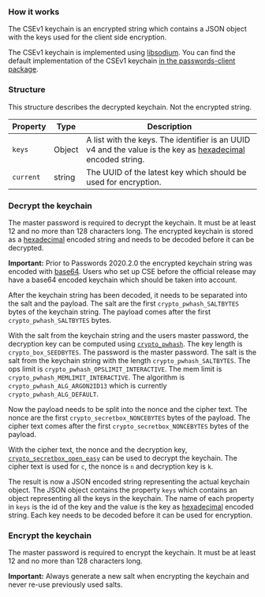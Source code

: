 ### How it works
The CSEv1 keychain is an encrypted string which contains a JSON object with the keys used for the client side encryption.

The CSEv1 keychain is implemented using [libsodium](https://download.libsodium.org/doc/bindings_for_other_languages).
You can find the default implementation of the CSEv1 keychain [in the passwords-client package](https://git.mdns.eu/nextcloud/passwords-client/blob/master/src/Encryption/Keychain/CSEv1Keychain.js).


### Structure
This structure describes the decrypted keychain. Not the encrypted string.

| Property | Type | Description |
| --- | --- | --- |
| `keys` | Object | A list with the keys. The identifier is an UUID v4 and the value is the key as [hexadecimal](https://download.libsodium.org/doc/helpers#hexadecimal-encoding-decoding) encoded string. |
| `current` | string | The UUID of the latest key which should be used for encryption. |


### Decrypt the keychain
The master password is required to decrypt the keychain.
It must be at least 12 and no more than 128 characters long.
The encrypted keychain is stored as a [hexadecimal](https://download.libsodium.org/doc/helpers#hexadecimal-encoding-decoding) encoded string and needs to be decoded before it can be decrypted.

**Important:** Prior to Passwords 2020.2.0 the encrypted keychain string was encoded with [base64](https://download.libsodium.org/doc/helpers#base64-encoding-decoding).
Users who set up CSE before the official release may have a base64 encoded keychain which should be taken into account.

After the keychain string has been decoded, it needs to be separated into the salt and the payload.
The salt are the first `crypto_pwhash_SALTBYTES` bytes of the keychain string.
The payload comes after the first `crypto_pwhash_SALTBYTES` bytes.

With the salt from the keychain string and the users master password, the decryption key can be computed using [`crypto_pwhash`](https://download.libsodium.org/doc/password_hashing/default_phf#example-1-key-derivation).
The key length is `crypto_box_SEEDBYTES`.
The password is the master password.
The salt is the salt from the keychain string with the length `crypto_pwhash_SALTBYTES`.
The ops limit is `crypto_pwhash_OPSLIMIT_INTERACTIVE`.
The mem limit is `crypto_pwhash_MEMLIMIT_INTERACTIVE`.
The algorithm is `crypto_pwhash_ALG_ARGON2ID13` which is currently `crypto_pwhash_ALG_DEFAULT`.

Now the payload needs to be split into the nonce and the cipher text.
The nonce are the first `crypto_secretbox_NONCEBYTES` bytes of the payload.
The cipher text comes after the first `crypto_secretbox_NONCEBYTES` bytes of the payload.

With the cipher text, the nonce and the decryption key, [`crypto_secretbox_open_easy`](https://download.libsodium.org/doc/secret-key_cryptography/secretbox#example) can be used to decrypt the keychain.
The cipher text is used for `c`, the nonce is `n` and decryption key is `k`.

The result is now a JSON encoded string representing the actual keychain object.
The JSON object contains the property `keys` which contains an object representing all the keys in the keychain.
The name of each property in `keys` is the id of the key and the value is the key as [hexadecimal](https://download.libsodium.org/doc/helpers#hexadecimal-encoding-decoding) encoded string.
Each key needs to be decoded before it can be used for encryption.


### Encrypt the keychain
The master password is required to encrypt the keychain.
It must be at least 12 and no more than 128 characters long.

**Important:** Always generate a new salt when encrypting the keychain and never re-use previously used salts.
